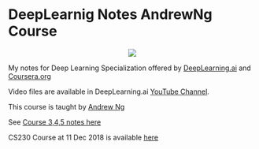 # DeepLearnig Notes AndrewNg Course

<p align="center">
<img src="https://amintaheri23.github.io/img/portfolio/cs230.jpg">
</p>

 My notes for Deep Learning Specialization offered by [DeepLearning.ai](DeepLearning.ai) and [Coursera.org](Coursera) 

Video files are available in DeepLearning.ai [YouTube Channel](https://www.youtube.com/channel/UCcIXc5mJsHVYTZR1maL5l9w). 

This course is taught by [Andrew Ng](https://www.andrewng.org/) 

See [Course 3,4,5 notes here](https://github.com/AminTaheri23/DeepLearnig-Notes-AndrewNg-Course/blob/master/Deep%20Learning%20Specialization%20Courses%203%2C4%2C5.md)   

CS230 Course at 11 Dec 2018 is available [here](http://web.archive.org/web/20181211004223/http://cs230.stanford.edu/syllabus.html)

